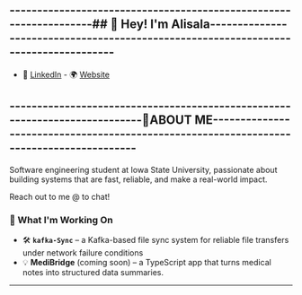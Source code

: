  ------------------------------------------------------------------## 👋 Hey! I'm Alisala------------------------------------------------------------------------------------
------------------------------------------------------------------------------
 - 🔗 [LinkedIn](https://www.linkedin.com/in/alisala-mwamba-aaba67250/) - 🌍 [Website](https://alisalamwamba.dev)

---------------------------------------------------------------------------🙅ABOUT ME----------------------------------------------------------------------------------------
-------------------------------------------------------------------------------                                 
Software engineering student at Iowa State University,
passionate about building systems that are fast, reliable,
and make a real-world impact. 

Reach out to me @ to chat!

### 🚀 What I'm Working On

- 🛠 **`kafka-Sync`** – a Kafka-based file sync system for reliable file transfers under network failure conditions
- 💡 **MediBridge** (coming soon) – a TypeScript app that turns medical notes into structured data summaries.
---

<!--
**Mwambama/Mwambama** is a ✨ _special_ ✨ repository because its `README.md` (this file) appears on your GitHub profile.

Here are some ideas to get you started:

- 🔭 I’m currently working on ...
- 🌱 I’m currently learning ...
- 👯 I’m looking to collaborate on ...
- 🤔 I’m looking for help with ...
- 💬 Ask me about ...
- 📫 How to reach me: ...
- 😄 Pronouns: ...
- ⚡ Fun fact: ...
-->
